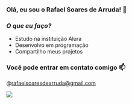 ### Olá, eu sou o Rafael Soares de Arruda! 💝


### *O que eu faço?*

- Estudo na instituição Alura
- Desenvolvo em programação
- Compartilho meus projetos

### Você pode entrar em contato comigo 📫
@rafaelsoaresdearruda@gmail.com

![](https://media4.giphy.com/media/v1.Y2lkPTc5MGI3NjExdmd4amcxNmF0b21vMjJ3OTExcDA4eXEzNmowbW10MDB2NXRtdXZlciZlcD12MV9pbnRlcm5hbF9naWZfYnlfaWQmY3Q9Zw/vFKqnCdLPNOKc/giphy.webp)

